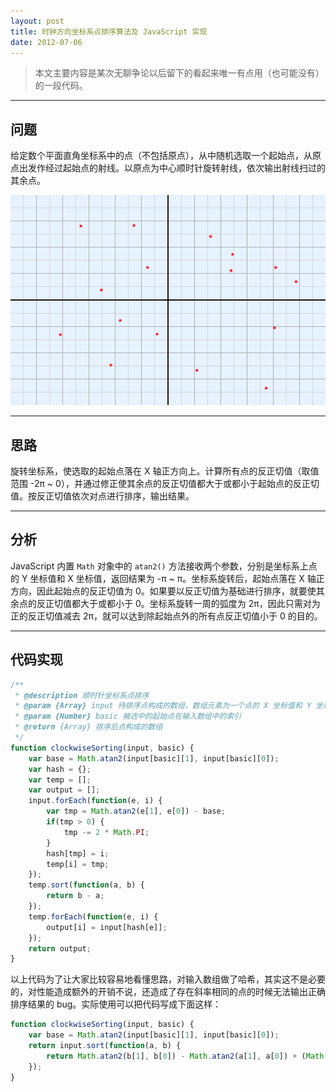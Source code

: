 ```yaml
---
layout: post
title: 时钟方向坐标系点排序算法及 JavaScript 实现
date: 2012-07-06
---
```


> 本文主要内容是某次无聊争论以后留下的看起来唯一有点用（也可能没有）的一段代码。

---

## 问题

给定数个平面直角坐标系中的点（不包括原点），从中随机选取一个起始点，从原点出发作经过起始点的射线。以原点为中心顺时针旋转射线，依次输出射线扫过的其余点。

![Clockwise Points Sorting](images/clockwise-points-sorting.gif)

---

## 思路

旋转坐标系，使选取的起始点落在 X 轴正方向上。计算所有点的反正切值（取值范围 -2π ~ 0），并通过修正使其余点的反正切值都大于或都小于起始点的反正切值。按反正切值依次对点进行排序，输出结果。

---

## 分析

JavaScript 内置 `Math` 对象中的 `atan2()` 方法接收两个参数，分别是坐标系上点的 Y 坐标值和 X 坐标值，返回结果为 -π ~ π。坐标系旋转后，起始点落在 X 轴正方向，因此起始点的反正切值为 0。如果要以反正切值为基础进行排序，就要使其余点的反正切值都大于或都小于 0。坐标系旋转一周的弧度为 2π，因此只需对为正的反正切值减去 2π，就可以达到除起始点外的所有点反正切值小于 0 的目的。

---

## 代码实现

```js
/**
 * @description 顺时针坐标系点排序
 * @param {Array} input 待排序点构成的数组，数组元素为一个点的 X 坐标值和 Y 坐标值构成的长度为 2 的数组
 * @param {Number} basic 被选中的起始点在输入数组中的索引
 * @return {Array} 排序后点构成的数组
 */
function clockwiseSorting(input, basic) {
    var base = Math.atan2(input[basic][1], input[basic][0]);
    var hash = {};
    var temp = [];
    var output = [];
    input.forEach(function(e, i) {
        var tmp = Math.atan2(e[1], e[0]) - base;
        if(tmp > 0) {
            tmp -= 2 * Math.PI;
        }
        hash[tmp] = i;
        temp[i] = tmp;
    });
    temp.sort(function(a, b) {
        return b - a;
    });
    temp.forEach(function(e, i) {
        output[i] = input[hash[e]];
    });
    return output;
}
```

以上代码为了让大家比较容易地看懂思路，对输入数组做了哈希，其实这不是必要的，对性能造成额外的开销不说，还造成了存在斜率相同的点的时候无法输出正确排序结果的 bug。实际使用可以把代码写成下面这样：

```js
function clockwiseSorting(input, basic) {
    var base = Math.atan2(input[basic][1], input[basic][0]);
    return input.sort(function(a, b) {
        return Math.atan2(b[1], b[0]) - Math.atan2(a[1], a[0]) + (Math.atan2(b[1], b[0]) > base ? - 2 * Math.PI : 0) + (Math.atan2(a[1], a[0]) > base ? 2 * Math.PI : 0);
    });
}
```
